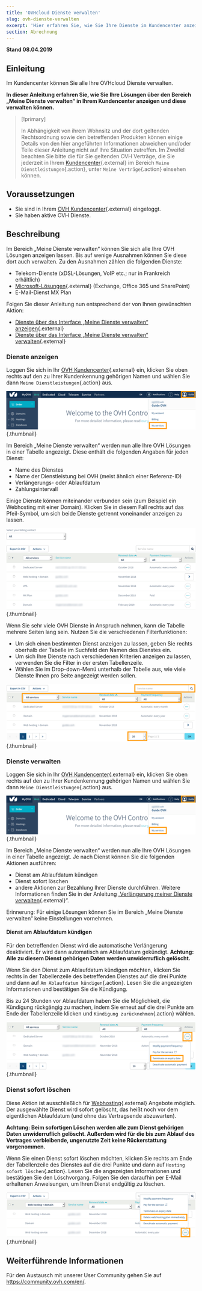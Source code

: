 ```yaml
---
title: 'OVHcloud Dienste verwalten'
slug: ovh-dienste-verwalten
excerpt: 'Hier erfahren Sie, wie Sie Ihre Dienste im Kundencenter anzeigen und diese verwalten können.'
section: Abrechnung
---
```


**Stand 08.04.2019**

## Einleitung

Im Kundencenter können Sie alle Ihre OVHcloud Dienste verwalten. 

**In dieser Anleitung erfahren Sie, wie Sie Ihre Lösungen über den Bereich „Meine Dienste verwalten“ in Ihrem Kundencenter anzeigen und diese verwalten können.**

> [!primary]
>
> In Abhängigkeit von ihrem Wohnsitz und der dort geltenden Rechtsordnung sowie den betreffenden Produkten können einige Details von den hier angeführten Informationen abweichen und/oder Teile dieser Anleitung nicht auf Ihre Situation zutreffen. Im Zweifel beachten Sie bitte die für Sie geltenden OVH Verträge, die Sie jederzeit in Ihrem [Kundencenter](https://www.ovh.com/auth/?action=gotomanager){.external} im Bereich `Meine Dienstleistungen`{.action}, unter `Meine Verträge`{.action} einsehen können.
>


## Voraussetzungen

- Sie sind in Ihrem [OVH Kundencenter](https://www.ovh.com/auth/?action=gotomanager){.external} eingeloggt.
- Sie haben aktive OVH Dienste.

## Beschreibung

Im Bereich „Meine Dienste verwalten“ können Sie sich alle Ihre OVH Lösungen anzeigen lassen. Bis auf wenige Ausnahmen können Sie diese dort auch verwalten. Zu den Ausnahmen zählen die folgenden Dienste:

- Telekom-Dienste (xDSL-Lösungen, VoIP etc.; nur in Frankreich erhältlich)
- [Microsoft-Lösungen](https://www.ovh.de/office-365/){.external} (Exchange, Office 365 und SharePoint)
- E-Mail-Dienst MX Plan

Folgen Sie dieser Anleitung nun entsprechend der von Ihnen gewünschten Aktion:

- [Dienste über das Interface „Meine Dienste verwalten“ anzeigen](https://docs.ovh.com/de/billing/ovh-dienste-verwalten/#dienste-anzeigen){.external}
- [Dienste über das Interface „Meine Dienste verwalten“ verwalten](https://docs.ovh.com/de/billing/ovh-dienste-verwalten/#dienste-verwalten){.external}

### Dienste anzeigen

Loggen Sie sich in Ihr [OVH Kundencenter](https://www.ovh.com/auth/?action=gotomanager){.external} ein, klicken Sie oben rechts auf den zu Ihrer Kundenkennung gehörigen Namen und wählen Sie dann `Meine Dienstleistungen`{.action} aus.

![Dienste verwalten](images/manage-ovh-services-step1.png){.thumbnail}

Im Bereich „Meine Dienste verwalten“ werden nun alle Ihre OVH Lösungen in einer Tabelle angezeigt. Diese enthält die folgenden Angaben für jeden Dienst:

- Name des Dienstes
- Name der Dienstleistung bei OVH (meist ähnlich einer Referenz-ID)
- Verlängerungs- oder Ablaufdatum
- Zahlungsintervall

Einige Dienste können miteinander verbunden sein (zum Beispiel ein Webhosting mit einer Domain). Klicken Sie in diesem Fall rechts auf das Pfeil-Symbol, um sich beide Dienste getrennt voneinander anzeigen zu lassen.

![Dienste verwalten](images/manage-ovh-services-step2.png){.thumbnail}

Wenn Sie sehr viele OVH Dienste in Anspruch nehmen, kann die Tabelle mehrere Seiten lang sein. Nutzen Sie die verschiedenen Filterfunktionen:

- Um sich einen bestimmten Dienst anzeigen zu lassen, geben Sie rechts oberhalb der Tabelle im Suchfeld den Namen des Dienstes ein.
- Um sich Ihre Dienste nach verschiedenen Kriterien anzeigen zu lassen, verwenden Sie die Filter in der ersten Tabellenzeile. 
- Wählen Sie im Drop-down-Menü unterhalb der Tabelle aus, wie viele Dienste Ihnen pro Seite angezeigt werden sollen.

![Dienste verwalten](images/manage-ovh-services-step3.png){.thumbnail}

### Dienste verwalten

Loggen Sie sich in Ihr [OVH Kundencenter](https://www.ovh.com/auth/?action=gotomanager){.external} ein, klicken Sie oben rechts auf den zu Ihrer Kundenkennung gehörigen Namen und wählen Sie dann `Meine Dienstleistungen`{.action} aus.

![Dienste verwalten](images/manage-ovh-services-step1.png){.thumbnail}

Im Bereich „Meine Dienste verwalten“ werden nun alle Ihre OVH Lösungen in einer Tabelle angezeigt. Je nach Dienst können Sie die folgenden Aktionen ausführen:

- Dienst am Ablaufdatum kündigen
- Dienst sofort löschen
- andere Aktionen zur Bezahlung Ihrer Dienste durchführen. Weitere Informationen finden Sie in der Anleitung „[Verlängerung meiner Dienste verwalten](https://docs.ovh.com/de/billing/anleitung_zur_nutzung_der_automatischen_verlangerung_bei_ovh/){.external}“.

Erinnerung: Für einige Lösungen können Sie im Bereich „Meine Dienste verwalten“ keine Einstellungen vornehmen.

#### Dienst am Ablaufdatum kündigen

Für den betreffenden Dienst wird die automatische Verlängerung deaktiviert. Er wird dann automatisch am Ablaufdatum gekündigt. **Achtung: Alle zu diesem Dienst gehörigen Daten werden unwiderruflich gelöscht.** 

Wenn Sie den Dienst zum Ablaufdatum kündigen möchten, klicken Sie rechts in der Tabellenzeile des betreffenden Dienstes auf die drei Punkte und dann auf `Am Ablaufdatum kündigen`{.action}. Lesen Sie die angezeigten Informationen und bestätigen Sie die Kündigung.

Bis zu 24 Stunden vor Ablaufdatum haben Sie die Möglichkeit, die Kündigung rückgängig zu machen, indem Sie erneut auf die drei Punkte am Ende der Tabellenzeile klicken und `Kündigung zurücknehmen`{.action} wählen.

![Dienste verwalten](images/manage-ovh-services-step4.png){.thumbnail}

### Dienst sofort löschen

Diese Aktion ist ausschließlich für [Webhosting](https://www.ovh.de/hosting/){.external} Angebote möglich. Der ausgewählte Dienst wird sofort gelöscht, das heißt noch vor dem eigentlichen Ablaufdatum (und ohne das Vertragsende abzuwarten).

**Achtung: Beim sofortigen Löschen werden alle zum Dienst gehörigen Daten unwiderruflich gelöscht. Außerdem wird für die bis zum Ablauf des Vertrages verbleibende, ungenutzte Zeit keine Rückerstattung vorgenommen.** 

Wenn Sie einen Dienst sofort löschen möchten, klicken Sie rechts am Ende der Tabellenzeile des Dienstes auf die drei Punkte und dann auf `Hosting sofort löschen`{.action}. Lesen Sie die angezeigten Informationen und bestätigen Sie den Löschvorgang. Folgen Sie den daraufhin per E-Mail erhaltenen Anweisungen, um Ihren Dienst endgültig zu löschen.

![Dienste verwalten](images/manage-ovh-services-step5.png){.thumbnail}

## Weiterführende Informationen

Für den Austausch mit unserer User Community gehen Sie auf <https://community.ovh.com/en/>.